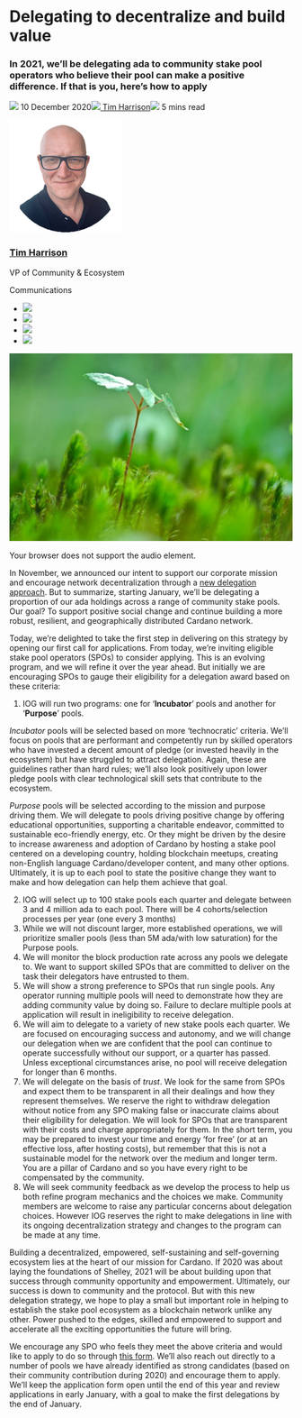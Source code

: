 # Delegating to decentralize and build value
### **In 2021, we’ll be delegating ada to community stake pool operators who believe their pool can make a positive difference. If that is you, here’s how to apply**
![](img/2020-12-10-delegating-to-decentralize-and-build-value.002.png) 10 December 2020![](img/2020-12-10-delegating-to-decentralize-and-build-value.002.png)[ Tim Harrison](/en/blog/authors/tim-harrison/page-1/)![](img/2020-12-10-delegating-to-decentralize-and-build-value.003.png) 5 mins read

![Tim Harrison](img/2020-12-10-delegating-to-decentralize-and-build-value.004.png)[](/en/blog/authors/tim-harrison/page-1/)
### [**Tim Harrison**](/en/blog/authors/tim-harrison/page-1/)
VP of Community & Ecosystem

Communications

- ![](img/2020-12-10-delegating-to-decentralize-and-build-value.005.png)[](mailto:tim.harrison@iohk.io "Email")
- ![](img/2020-12-10-delegating-to-decentralize-and-build-value.006.png)[](https://uk.linkedin.com/in/timbharrison "LinkedIn")
- ![](img/2020-12-10-delegating-to-decentralize-and-build-value.007.png)[](https://twitter.com/timbharrison "Twitter")
- ![](img/2020-12-10-delegating-to-decentralize-and-build-value.008.png)[](https://github.com/timbharrison "GitHub")

![Delegating to decentralize and build value](img/2020-12-10-delegating-to-decentralize-and-build-value.009.jpeg)

Your browser does not support the audio element.

In November, we announced our intent to support our corporate mission and encourage network decentralization through a [new delegation approach](https://iohk.io/en/blog/posts/2020/11/24/delegating-with-fresh-purpose/). But to summarize, starting January, we’ll be delegating a proportion of our ada holdings across a range of community stake pools. Our goal? To support positive social change and continue building a more robust, resilient, and geographically distributed Cardano network.

Today, we’re delighted to take the first step in delivering on this strategy by opening our first call for applications. From today, we’re inviting eligible stake pool operators (SPOs) to consider applying. This is an evolving program, and we will refine it over the year ahead. But initially we are encouraging SPOs to gauge their eligibility for a delegation award based on these criteria:

1. IOG will run two programs: one for ‘**Incubator**’ pools and another for ‘**Purpose**’ pools.

*Incubator* pools will be selected based on more ‘technocratic’ criteria. We’ll focus on pools that are performant and competently run by skilled operators who have invested a decent amount of pledge (or invested heavily in the ecosystem) but have struggled to attract delegation. Again, these are guidelines rather than hard rules; we’ll also look positively upon lower pledge pools with clear technological skill sets that contribute to the ecosystem.

*Purpose* pools will be selected according to the mission and purpose driving them. We will delegate to pools driving positive change by offering educational opportunities, supporting a charitable endeavor, committed to sustainable eco-friendly energy, etc. Or they might be driven by the desire to increase awareness and adoption of Cardano by hosting a stake pool centered on a developing country, holding blockchain meetups, creating non-English language Cardano/developer content, and many other options. Ultimately, it is up to each pool to state the positive change they want to make and how delegation can help them achieve that goal.

2. IOG will select up to 100 stake pools each quarter and delegate between 3 and 4 million ada to each pool. There will be 4 cohorts/selection processes per year (one every 3 months)
2. While we will not discount larger, more established operations, we will prioritize smaller pools (less than 5M ada/with low saturation) for the Purpose pools.
2. We will monitor the block production rate across any pools we delegate to. We want to support skilled SPOs that are committed to deliver on the task their delegators have entrusted to them.
2. We will show a strong preference to SPOs that run single pools. Any operator running multiple pools will need to demonstrate how they are adding community value by doing so. Failure to declare multiple pools at application will result in ineligibility to receive delegation.
2. We will aim to delegate to a variety of new stake pools each quarter. We are focused on encouraging success and autonomy, and we will change our delegation when we are confident that the pool can continue to operate successfully without our support, or a quarter has passed. Unless exceptional circumstances arise, no pool will receive delegation for longer than 6 months.
2. We will delegate on the basis of *trust*. We look for the same from SPOs and expect them to be transparent in all their dealings and how they represent themselves. We reserve the right to withdraw delegation without notice from any SPO making false or inaccurate claims about their eligibility for delegation. We will look for SPOs that are transparent with their costs and charge appropriately for them. In the short term, you may be prepared to invest your time and energy ‘for free’ (or at an effective loss, after hosting costs), but remember that this is not a sustainable model for the network over the medium and longer term. You are a pillar of Cardano and so you have every right to be compensated by the community.
8. We will seek community feedback as we develop the process to help us both refine program mechanics and the choices we make. Community members are welcome to raise any particular concerns about delegation choices. However IOG reserves the right to make delegations in line with its ongoing decentralization strategy and changes to the program can be made at any time.

Building a decentralized, empowered, self-sustaining and self-governing ecosystem lies at the heart of our mission for Cardano. If 2020 was about laying the foundations of Shelley, 2021 will be about building upon that success through community opportunity and empowerment. Ultimately, our success is down to community and the protocol. But with this new delegation strategy, we hope to play a small but important role in helping to establish the stake pool ecosystem as a blockchain network unlike any other. Power pushed to the edges, skilled and empowered to support and accelerate all the exciting opportunities the future will bring.

We encourage any SPO who feels they meet the above criteria and would like to apply to do so through [this form](https://input-output.typeform.com/to/miMkwmlp). We’ll also reach out directly to a number of pools we have already identified as strong candidates (based on their community contribution during 2020) and encourage them to apply. We’ll keep the application form open until the end of this year and review applications in early January, with a goal to make the first delegations by the end of January.
